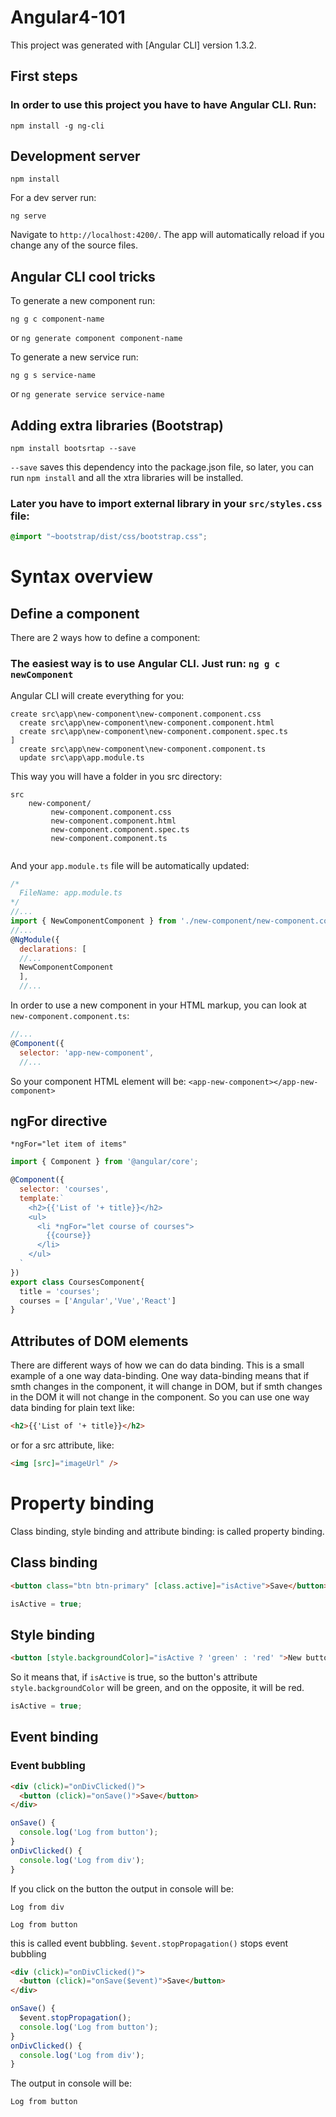 # Angular4-101

This project was generated with [Angular CLI] version 1.3.2.

## First steps

### In order to use this project you have to have Angular CLI. Run:

```
npm install -g ng-cli
```

## Development server

```
npm install
```
For a dev server run: 
```
ng serve
```
Navigate to `http://localhost:4200/`. The app will automatically reload if you change any of the source files.


## Angular CLI cool tricks

To generate a new component run:
```
ng g c component-name
```
or `ng generate component component-name` 

To generate a new service run:
```
ng g s service-name
```
or `ng generate service service-name` 

## Adding extra libraries (Bootstrap)

```
npm install bootsrtap --save
```
`--save` saves this dependency into the package.json file, so later, you can run `npm install` and all the xtra libraries will be installed.

### Later you have to import external library in your `src/styles.css` file:
```css
@import "~bootstrap/dist/css/bootstrap.css";
```

# Syntax overview

## Define a component
There are 2 ways how to define a component:

### The easiest way is to use Angular CLI. Just run: `ng g c newComponent`
Angular CLI will create everything for you:
```
create src\app\new-component\new-component.component.css
  create src\app\new-component\new-component.component.html
  create src\app\new-component\new-component.component.spec.ts                                     ]
  create src\app\new-component\new-component.component.ts
  update src\app\app.module.ts
```
This way you will have a folder in you src directory:

```
src
    new-component/
         new-component.component.css
         new-component.component.html
         new-component.component.spec.ts 
         new-component.component.ts
         
```

And your `app.module.ts` file will be automatically updated:
```js
/*
  FileName: app.module.ts
*/
//...
import { NewComponentComponent } from './new-component/new-component.component';
//...
@NgModule({
  declarations: [
  //...
  NewComponentComponent
  ],
  //...
```
In order to use a new component in your HTML markup, you can look at ` new-component.component.ts`:
```js
//...
@Component({
  selector: 'app-new-component',
  //...
```
So your component HTML element will be: `<app-new-component></app-new-component>`

## ngFor directive
`*ngFor="let item of items"`

```js
import { Component } from '@angular/core';

@Component({
  selector: 'courses',
  template:`
    <h2>{{'List of '+ title}}</h2>
    <ul>
      <li *ngFor="let course of courses">
        {{course}}
      </li>
    </ul>
  `
})
export class CoursesComponent{
  title = 'courses';
  courses = ['Angular','Vue','React']
}
```

## Attributes of DOM elements

There are different ways of how we can do data binding. This is a small example of a one way data-binding. One way data-binding means that if smth changes in the component, it will change in DOM, but if smth changes in the DOM it will not change in the component. So you can use one way data binding for plain text like:

```html
<h2>{{'List of '+ title}}</h2>
```
or for a src attribute, like:
```html
<img [src]="imageUrl" />
```
# Property binding 
Class binding, style binding and attribute binding: is called property binding. 
## Class binding

```html
<button class="btn btn-primary" [class.active]="isActive">Save</button>
```
```js
isActive = true;
```

## Style binding

```html
<button [style.backgroundColor]="isActive ? 'green' : 'red' ">New button</button>
```
So it means that, if `isActive` is true, so the button's attribute `style.backgroundColor` will be green, and on the opposite, it will be red.
```js
isActive = true;
```

## Event binding
### Event bubbling

```html
<div (click)="onDivClicked()">
  <button (click)="onSave()">Save</button>
</div>
```

```js
onSave() {
  console.log('Log from button');
}
onDivClicked() {
  console.log('Log from div');
}
```
If you click on the button the output in console will be:
```
Log from div
```
```
Log from button
```
this is called event bubbling.
`$event.stopPropagation()` stops event bubbling
```html
<div (click)="onDivClicked()">
  <button (click)="onSave($event)">Save</button>
</div>
```

```js
onSave() {
  $event.stopPropagation();
  console.log('Log from button');
}
onDivClicked() {
  console.log('Log from div');
}
```
The output in console will be:
```
Log from button
```






